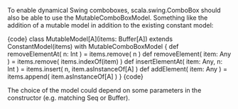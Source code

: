 To enable dynamical Swing comboboxes, scala.swing.ComboBox should also be able to use the MutableComboBoxModel. Something like the addition of a mutable model in addition to the existing constant model:

{code}
class MutableModel[A](items: Buffer[A]) extends ConstantModel(items) with MutableComboBoxModel {
   def removeElementAt( n: Int ) = items.remove( n )
   def removeElement( item: Any ) = items.remove( items.indexOf(item) )
   def insertElementAt( item: Any, n: Int ) = items.insert( n, item.asInstanceOf[A] )
   def addElement( item: Any ) = items.append( item.asInstanceOf[A] )
}
{code}

The choice of the model could depend on some parameters in the constructor (e.g. matching Seq or Buffer).
